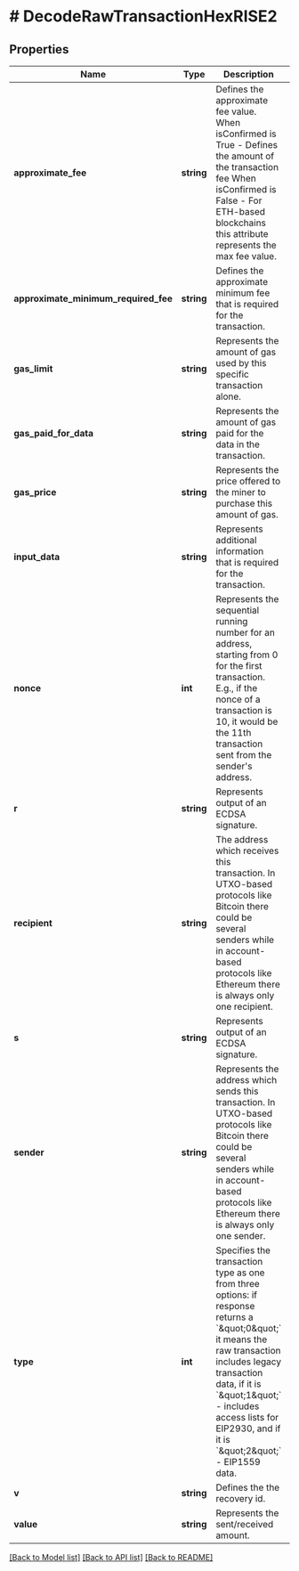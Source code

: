 # # DecodeRawTransactionHexRISE2

## Properties

Name | Type | Description | Notes
------------ | ------------- | ------------- | -------------
**approximate_fee** | **string** | Defines the approximate fee value. When isConfirmed is True - Defines the amount of the transaction fee When isConfirmed is False - For ETH-based blockchains this attribute represents the max fee value. | [optional]
**approximate_minimum_required_fee** | **string** | Defines the approximate minimum fee that is required for the transaction. | [optional]
**gas_limit** | **string** | Represents the amount of gas used by this specific transaction alone. |
**gas_paid_for_data** | **string** | Represents the amount of gas paid for the data in the transaction. | [optional]
**gas_price** | **string** | Represents the price offered to the miner to purchase this amount of gas. | [optional]
**input_data** | **string** | Represents additional information that is required for the transaction. | [optional]
**nonce** | **int** | Represents the sequential running number for an address, starting from 0 for the first transaction. E.g., if the nonce of a transaction is 10, it would be the 11th transaction sent from the sender&#39;s address. |
**r** | **string** | Represents output of an ECDSA signature. | [optional]
**recipient** | **string** | The address which receives this transaction. In UTXO-based protocols like Bitcoin there could be several senders while in account-based protocols like Ethereum there is always only one recipient. |
**s** | **string** | Represents output of an ECDSA signature. | [optional]
**sender** | **string** | Represents the address which sends this transaction. In UTXO-based protocols like Bitcoin there could be several senders while in account-based protocols like Ethereum there is always only one sender. |
**type** | **int** | Specifies the transaction type as one from three options: if response returns a &#x60;\&quot;0\&quot;&#x60; it means the raw transaction includes legacy transaction data, if it is &#x60;\&quot;1\&quot;&#x60; - includes access lists for EIP2930, and if it is &#x60;\&quot;2\&quot;&#x60; - EIP1559 data. |
**v** | **string** | Defines the the recovery id. | [optional]
**value** | **string** | Represents the sent/received amount. | [optional]

[[Back to Model list]](../../README.md#models) [[Back to API list]](../../README.md#endpoints) [[Back to README]](../../README.md)
